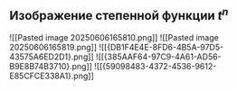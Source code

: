## **Изображение степенной функции $t^n$**
![[Pasted image 20250606165810.png]]
![[Pasted image 20250606165819.png]]
![[{DB1F4E4E-8FD6-4B5A-97D5-43575A6ED2D1}.png]]
![[{385AAF64-97C9-4A61-AD56-B9E8B74B3710}.png]]
![[{59098483-4372-4536-9612-E85CFCE338A1}.png]]

